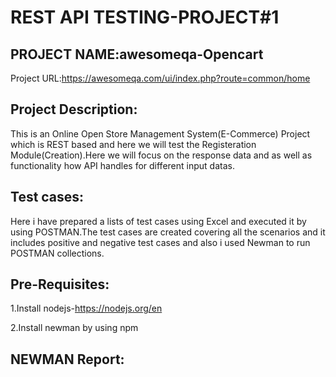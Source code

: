 # REST API TESTING-PROJECT#1

## PROJECT NAME:awesomeqa-Opencart

Project URL:https://awesomeqa.com/ui/index.php?route=common/home
## Project Description:
This is an Online Open Store Management System(E-Commerce) Project which is REST based and here we will test the Registeration Module(Creation).Here we will focus on the response data and as well as functionality how API handles for different input datas.

## Test cases:
Here i have prepared a lists of test cases using Excel and executed it by using POSTMAN.The test cases are created covering all the scenarios and it includes positive and negative test cases and also i used Newman to run POSTMAN collections.

## Pre-Requisites:

1.Install nodejs-https://nodejs.org/en

2.Install newman by using npm

## NEWMAN Report:




